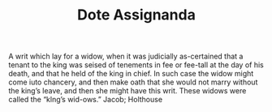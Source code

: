 ---
title: Dote Assignanda
letter: D
permalink: "/definitions/bld-dote-assignanda.html"
body: A writ which lay for a widow, when it was judicially as-certained that a tenant
  to the king was seised of tenements in fee or fee-tall at the day of his death,
  and that he held of the king in chief. In such case the widow might come iuto chancery,
  and then make oath that she would not marry without the king’s leave, and then she
  might have this writ. These widows were called the “klng’s wid-ows.” Jacob; Holthouse
published_at: '2018-07-07'
source: Black's Law Dictionary 2nd Ed (1910)
layout: post
---